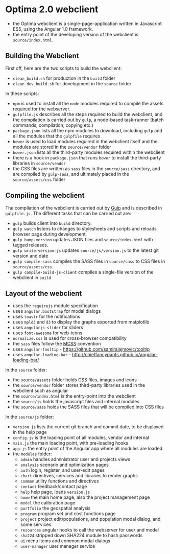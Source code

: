 
# Optima 2.0 webclient

- the Optima webclient is a single-page-application written in 
  Javascript ES5, using the Angular 1.0 framework.
- the entry point of the developing version of the webclient is `source/index.html`. 

## Building the Webclient

First off, here are the two scripts to build the webclient:

- `clean_build.sh` for production in the `build` folder
- `clean_dev_build.sh` for development in the `source` folder

In these scripts:
 
- `npm` is used to install all the `node` modules
required to compile the assets required for the webserver.  
- `gulpfile.js` describes all the steps required to build the
  webclient, and the compilation is carried out by `gulp`, a node-based
  task-runner (batch commands, compilation, copying etc.)
- `package.json` lists all the npm modules to download, including
  `gulp` and all the modules that the `gulpfile` requires
- `bower` is used to load modules required in the webclient itself
  and the modules are stored in the `source/vendor` folder
- `bower.json` lists all the third-party modules required
  within the webclient
- there is a hook in `package.json` that runs `bower` to install
  the third-party libraries in `source/vendor`
- the CSS files are written as `sass` files in the `source/sass`
  directory, and are compiled by `gulp-sass`, and
  ultimately placed in the `source/assets/css` folder

## Compiling the webclient

The compilation of the webclient is carried out by [Gulp](http://gulpjs.com/) and is 
described in `gulpfile.js`. The different tasks that can be carried out are:
 
- `gulp` builds client into `build` directory.
- `gulp watch` listens to changes to stylesheets and scripts and reloads browser page during development.
- `gulp bump-version` updates JSON files and `source/index.html` with tagged releases.
- `gulp write-version-js` updates `source/js/version.js` to the latest git version and date
- `gulp compile-sass` compiles the SASS files in `source/sass` to CSS files in `source/assets/css`.
- `gulp compile-build-js-client` compiles a single-file version of the webclient in `build`

## Layout of the webclient

- uses the `requirejs` module specification
- uses `angular.bootstrap` for modal dialogs
- uses `toastr` for the notifications
- uses `mpld3` and `d3` to display the graphs exported from matplotlib
- uses `angularjs-slider` for sliders
- uses `font-awesome` for web-icons
- `normalize.css` is used for cross-browser compatibility
- the `sass` files follow the [MCSS](http://operatino.github.io/MCSS/en/) convention
- uses `angular-tooltip` - https://github.com/samiralajmovic/tooltip
- uses `angular-loading-bar` - http://chieffancypants.github.io/angular-loading-bar/

In the `source` folder:

- the `source/assets` folder holds CSS files, images and icons
- the `source/vendor` folder stores third-party libraries used in the webclient such as angular
- the `source/index.html` is the entry-point into the webclient
- the `source/js` holds the javascript files and internal modules
- the `source/sass` holds the SASS files that will be compiled into CSS files

In the `source/js` folder:

- `version.js` lists the current git branch and commit date, to be displayed in the help page
- `config.js` is the loading point of all modules, vendor and internal
- `main.js` the main loading point, with pre-loading hooks
- `app.js` the entry point of the Angular app where all modules are loaded
- the `modules` folder:
    - `admin` handles administrator user and projects views
    - `analysis` scenario and optimization pages
    - `auth` login, register, and user-edit pages
    - `chart` directives, services and libraries to render graphs
    - `common` utility functions and directives
    - `contact` feedback/contact page
    - `help` help page, loads `version.js`
    - `home` the main home page, also the project management page
    - `model` the calibration page
    - `portfolio` the geospatial analysis
    - `program` program set and cost functions page
    - `project` project edit/populations, and population modal dialog, and some services
    - `resources` angular hooks to call the webserver for user and model
    - `sha224` stripped down SHA224 module to hash passwords
    - `ui` menu items and common modal dialogs
    - `user-manager` user manager service







